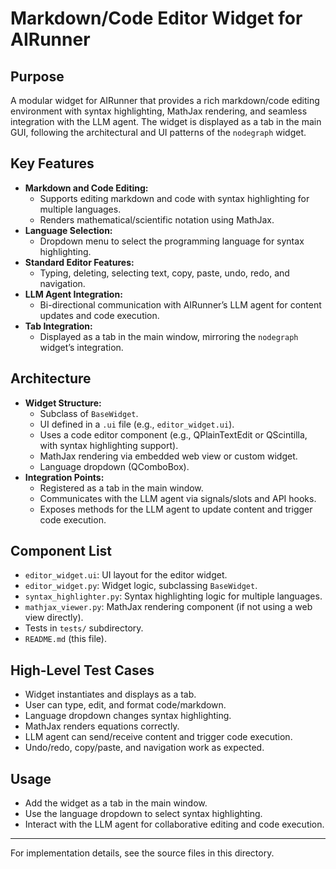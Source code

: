 # Markdown/Code Editor Widget for AIRunner

## Purpose
A modular widget for AIRunner that provides a rich markdown/code editing environment with syntax highlighting, MathJax rendering, and seamless integration with the LLM agent. The widget is displayed as a tab in the main GUI, following the architectural and UI patterns of the `nodegraph` widget.

## Key Features
- **Markdown and Code Editing:**
  - Supports editing markdown and code with syntax highlighting for multiple languages.
  - Renders mathematical/scientific notation using MathJax.
- **Language Selection:**
  - Dropdown menu to select the programming language for syntax highlighting.
- **Standard Editor Features:**
  - Typing, deleting, selecting text, copy, paste, undo, redo, and navigation.
- **LLM Agent Integration:**
  - Bi-directional communication with AIRunner’s LLM agent for content updates and code execution.
- **Tab Integration:**
  - Displayed as a tab in the main window, mirroring the `nodegraph` widget’s integration.

## Architecture
- **Widget Structure:**
  - Subclass of `BaseWidget`.
  - UI defined in a `.ui` file (e.g., `editor_widget.ui`).
  - Uses a code editor component (e.g., QPlainTextEdit or QScintilla, with syntax highlighting support).
  - MathJax rendering via embedded web view or custom widget.
  - Language dropdown (QComboBox).
- **Integration Points:**
  - Registered as a tab in the main window.
  - Communicates with the LLM agent via signals/slots and API hooks.
  - Exposes methods for the LLM agent to update content and trigger code execution.

## Component List
- `editor_widget.ui`: UI layout for the editor widget.
- `editor_widget.py`: Widget logic, subclassing `BaseWidget`.
- `syntax_highlighter.py`: Syntax highlighting logic for multiple languages.
- `mathjax_viewer.py`: MathJax rendering component (if not using a web view directly).
- Tests in `tests/` subdirectory.
- `README.md` (this file).

## High-Level Test Cases
- Widget instantiates and displays as a tab.
- User can type, edit, and format code/markdown.
- Language dropdown changes syntax highlighting.
- MathJax renders equations correctly.
- LLM agent can send/receive content and trigger code execution.
- Undo/redo, copy/paste, and navigation work as expected.

## Usage
- Add the widget as a tab in the main window.
- Use the language dropdown to select syntax highlighting.
- Interact with the LLM agent for collaborative editing and code execution.

---
For implementation details, see the source files in this directory.
